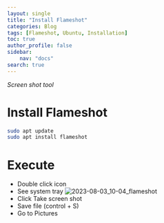 ```yaml
---
layout: single
title: "Install Flameshot"
categories: Blog
tags: [Flameshot, Ubuntu, Installation]
toc: true
author_profile: false
sidebar:
    nav: "docs"
search: true
---
```

*Screen shot tool*


# Install Flameshot

```bash
sudo apt update 
sudo apt install flameshot
```



# Execute

- Double click icon
- See system tray ![2023-08-03_10-04_flameshot]({{site.url}}/images/2023-08-03-Flameshot/2023-08-03_10-04_flameshot.png)
- Click Take screen shot
- Save file (control + S)
- Go to Pictures